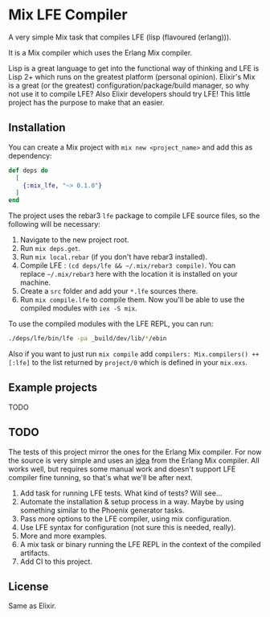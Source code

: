 # Mix LFE Compiler

A very simple Mix task that compiles LFE (lisp (flavoured (erlang))).

It is a Mix compiler which uses the Erlang Mix compiler.

Lisp is a great language to get into the functional way of thinking and LFE is Lisp 2+ which runs on the greatest platform (personal opinion).
Elixir's Mix is a great (or the greatest) configuration/package/build manager, so why not use it to compile LFE?
Also Elixir developers should try LFE! This little project has the purpose to make that an easier.

## Installation

You can create a Mix project with `mix new <project_name>` and add this as dependency:

```elixir
def deps do
  [
    {:mix_lfe, "~> 0.1.0"}
  ]
end
```

The project uses the rebar3 `lfe` package to compile LFE source files, so the following will be necessary:

1. Navigate to the new project root.
2. Run `mix deps.get`.
3. Run `mix local.rebar` (if you don't have rebar3 installed).
4. Compile LFE : `(cd deps/lfe && ~/.mix/rebar3 compile)`. You can replace `~/.mix/rebar3` here with the location it is installed on your machine.
5. Create a `src` folder and add your `*.lfe` sources there.
6. Run `mix compile.lfe` to compile them. Now you'll be able to use the compiled modules with `iex -S mix`.

To use the compiled modules with the LFE REPL, you can run:

```bash
./deps/lfe/bin/lfe -pa _build/dev/lib/*/ebin
```

Also if you want to just run `mix compile` add `compilers: Mix.compilers() ++ [:lfe]` to the list returned by `project/0` which is defined in your `mix.exs`.

## Example projects

TODO

## TODO

The tests of this project mirror the ones for the Erlang Mix compiler.
For now the source is very simple and uses  an [idea](https://github.com/elixir-lang/elixir/blob/e1c903a5956e4cb9075f0aac00638145788b0da4/lib/mix/lib/mix/compilers/erlang.ex#L20) from the Erlang Mix compiler.
All works well, but requires some manual work and doesn't support LFE compiler fine tunning, so that's what we'll be after next.

1. Add task for running LFE tests. What kind of tests? Will see...
2. Automate the installation & setup process in a way. Maybe by using something similar to the Phoenix generator tasks.
3. Pass more options to the LFE compiler, using mix configuration.
4. Use LFE syntax for configuration (not sure this is needed, really).
5. More and more examples.
6. A mix task or binary running the LFE REPL in the context of the compiled artifacts.
7. Add CI to this project.

## License

Same as Elixir.
